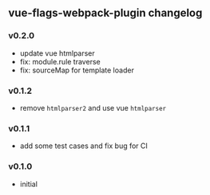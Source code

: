 ## vue-flags-webpack-plugin changelog
### v0.2.0
* update vue htmlparser
* fix: module.rule traverse
* fix: sourceMap for template loader

### v0.1.2
* remove `htmlparser2` and use vue `htmlparser`

### v0.1.1
* add some test cases and fix bug for CI

### v0.1.0
* initial